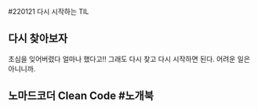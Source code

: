 #220121 다시 시작하는 TIL
## 다시 찾아보자
초심을 잊어버렸다 얼마나 했다고!!
그래도 다시 찾고 다시 시작하면 된다. 어려운 일은 아니니까.


## 노마드코더 Clean Code #노개북
